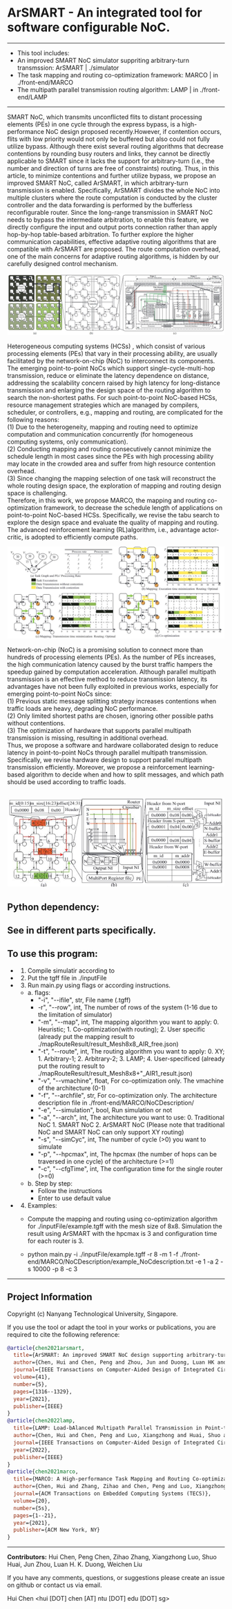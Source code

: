 # ArSMART - An integrated tool for software configurable NoC. 
--------------------------------------------------------
- This tool includes:
- An improved SMART NoC simulator suppriting arbitrary-turn transmssion: ArSMART | ./simulator  
- The task mapping and routing co-optimization framework: MARCO | in ./front-end/MARCO
- The multipath parallel transmission routing algorithm: LAMP | in ./front-end/LAMP
----------------------------------------------------------------------------------------
SMART NoC, which transmits unconflicted flits to distant processing elements (PEs) in one cycle through the express bypass, is a high-performance NoC design     proposed recently.However, if contention occurs, flits with low priority would not only be buffered but also could not fully utilize bypass. Although there exist several routing algorithms that decrease contentions by rounding busy routers and links, they cannot be directly applicable to SMART since it lacks the support for arbitrary-turn (i.e., the number and direction of turns are free of constraints) routing. Thus, in this article, to minimize contentions and further utilize bypass, we propose an improved SMART NoC, called ArSMART, in which arbitrary-turn transmission is enabled. Specifically, ArSMART divides the whole NoC into multiple clusters where the route computation is conducted by the cluster controller and the data forwarding is performed by the bufferless reconfigurable router. Since the long-range transmission in SMART NoC needs to bypass the intermediate arbitration, to enable this feature, we directly configure the input and output ports connection rather than apply hop-by-hop table-based arbitration. To further explore the higher communication capabilities, effective adaptive routing algorithms that are compatible with ArSMART are proposed. The route computation overhead, one of the main concerns for adaptive routing algorithms, is hidden by our carefully designed control mechanism. 

![ArSMART NoC Design (a). Overview of ArSMART; (b). Cluster structure; (c). Router design.](Arsmart.JPG "ArSMART")


Heterogeneous computing systems (HCSs) , which consist of various processing elements (PEs) that vary in their processing ability, are usually facilitated by the network-on-chip (NoC) to interconnect its components. The emerging point-to-point NoCs which support single-cycle-multi-hop transmission, reduce or eliminate the latency dependence on distance, addressing the scalability concern raised by high latency for long-distance transmission and enlarging the design space of the routing algorithm to search the non-shortest paths. For such point-to-point NoC-based HCSs, resource management strategies which are managed by compilers, scheduler, or controllers, e.g., mapping and routing, are complicated for the following reasons:  
(1) Due to the heterogeneity, mapping and routing need to optimize computation and communication concurrently (for homogeneous computing systems, only communication).  
(2) Conducting mapping and routing consecutively cannot minimize the schedule length in most cases since the PEs with high processing ability may locate in the crowded area and suffer from high resource contention overhead.  
(3) Since changing the mapping selection of one task will reconstruct the whole routing design space, the exploration of mapping and routing design space is challenging.  
Therefore, in this work, we propose MARCO, the mapping and routing co-optimization framework, to decrease the schedule length of applications on point-to-point NoC-based HCSs. Specifically, we revise the tabu search to explore the design space and evaluate the quality of mapping and routing. The advanced reinforcement learning (RL)algorithm, i.e., advantage actor-critic, is adopted to efficiently compute paths.  

![Motivation examples. (a). DAG modeled application and processing rate of different PEs; (b).Computation-aware mapping and SOTA routing; (c). Communication-aware mapping and SOTA routing; (d).Co-optimized mapping and routing](Marco.JPG "MARCO") 


Network-on-chip (NoC) is a promising solution to connect more than hundreds of processing elements (PEs). As the number of PEs increases, the high communication latency caused by the burst traffic hampers the speedup gained by computation acceleration. Although parallel multipath transmission is an effective method to reduce transmission latency, its advantages have not been fully exploited in previous works, especially for emerging point-to-point NoCs since:  
(1) Previous static message splitting strategy increases contentions when traffic loads are heavy, degrading NoC performance.  
(2) Only limited shortest paths are chosen, ignoring other possible paths without contentions.  
(3) The optimization of hardware that supports parallel multipath transmission is missing, resulting in additional overhead.  
Thus, we propose a software and hardware collaborated design to reduce latency in point-to-point NoCs through parallel multipath transmission. Specifically, we revise hardware design to support parallel multipath transmission efficiently. Moreover, we propose a reinforcement learning-based algorithm to decide when and how to split messages, and which path should be used according to traffic loads.

![Illustration of hardware design. (a). Overview ofdata transmission; (b). Router design; (c) Input NI design.](Lamp.JPG "LAMP")
--------------------------------------------------------
## Python dependency:  
See in different parts specifically.
--------------------------------------------------------
## To use this program:  
*  1. Compile simulatir according to   
*  2. Put the tgff file in ./inputFile  
*  3. Run main.py using flags or according instructions.  
    * a. flags:  
        * "-i", "--ifile", str, File name (.tgff)
        * -r", "--row", int, The number of rows of the system (1-16 due to the limitation of simulator)
        * "-m", "--map", int, The mapping algorithm you want to apply: 0. Heuristic; 1. Co-optimization(with routing); 2. User specific (already put the mapping result to ./mapRouteResult/result_Mesh8x8_AIR_free.json)
        * "-t", "--route", int, The routing algorithm you want to apply: 0. XY; 1. Arbitrary-1; 2. Arbitrary-2; 3. LAMP; 4. User-specificed (already put the routing result to ./mapRouteResult/result_Mesh8x8+"_AIR1_result.json)
        * "-v", "--vmachine", float, For co-optimization only. The vmachine of the architecture (0-1)
        * "-f", "--archfile", str, For co-optimization only. The architecture description file in ./front-end/MARCO/NoCDescription/  
        * "-e", "--simulation", bool, Run simulation or not
        * "-a", "--arch", int, The architecture you want to use: 0. Traditional NoC 1. SMART NoC 2. ArSMART NoC (Please note that traditional NoC and SMART NoC can only support XY routing)
        * "-s", "--simCyc", int, The number of cycle (>0) you want to simulate
        * "-p", "--hpcmax", int, The hpcmax (the number of hops can be traversed in one cycle) of the architecture (>=1)
        * "-c", "--cfgTime", int, The configuration time for the single router (>=0)
    * b. Step by step:
        * Follow the instructions
        * Enter to use default value
* 4. Examples:
    * Compute the mapping and routing using co-optimization algorithm for ./inputFile/example.tgff with the mesh size of 8x8. Simulation the result using ArSMART with the hpcmax is 3 and configuration time for each router is 3.  

    * python main.py -i ./inputFile/example.tgff -r 8 -m 1 -f ./front-end/MARCO/NoCDescription/example_NoCdescription.txt -e 1 -a 2 -s 10000 -p 8 -c 3
--------------------------------------------------------
## Project Information

Copyright (c) Nanyang Technological University, Singapore.

If you use the tool or adapt the tool in your works or publications, you are required to cite the following reference:
```bib
@article{chen2021arsmart,
  title={ArSMART: An improved SMART NoC design supporting arbitrary-turn transmission},
  author={Chen, Hui and Chen, Peng and Zhou, Jun and Duong, Luan HK and Liu, Weichen},
  journal={IEEE Transactions on Computer-Aided Design of Integrated Circuits and Systems},
  volume={41},
  number={5},
  pages={1316--1329},
  year={2021},
  publisher={IEEE}
}
@article{chen2022lamp,
  title={LAMP: Load-bAlanced Multipath Parallel Transmission in Point-to-point NoCs},
  author={Chen, Hui and Chen, Peng and Luo, Xiangzhong and Huai, Shuo and Liu, Weichen},
  journal={IEEE Transactions on Computer-Aided Design of Integrated Circuits and Systems},
  year={2022},
  publisher={IEEE}
}
@article{chen2021marco,
  title={MARCO: A High-performance Task Mapping and Routing Co-optimization Framework for Point-to-Point NoC-based Heterogeneous Computing Systems},
  author={Chen, Hui and Zhang, Zihao and Chen, Peng and Luo, Xiangzhong and Li, Shiqing and Liu, Weichen},
  journal={ACM Transactions on Embedded Computing Systems (TECS)},
  volume={20},
  number={5s},
  pages={1--21},
  year={2021},
  publisher={ACM New York, NY}
}
```
--------------------------------------------------------
**Contributors:**
Hui Chen, Peng Chen, Zihao Zhang, Xiangzhong Luo, Shuo Huai, Jun Zhou, Luan H. K. Duong, Weichen Liu

If you have any comments, questions, or suggestions please create an issue on github or contact us via email.

Hui Chen <hui [DOT] chen [AT] ntu [DOT] edu [DOT] sg>
